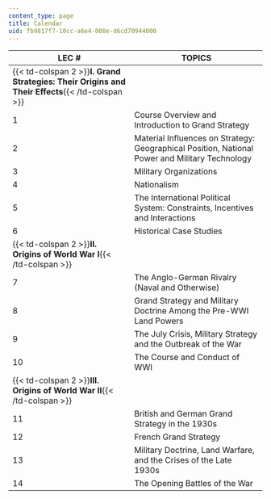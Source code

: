 ```yaml
---
content_type: page
title: Calendar
uid: fb9817f7-10cc-a6e4-008e-d6cd70944000
---
```


| LEC # | TOPICS |
| --- | --- |
| {{< td-colspan 2 >}}**I. Grand Strategies: Their Origins and Their Effects**{{< /td-colspan >}} ||
| 1 | Course Overview and Introduction to Grand Strategy |
| 2 | Material Influences on Strategy: Geographical Position, National Power and Military Technology |
| 3 | Military Organizations |
| 4 | Nationalism |
| 5 | The International Political System: Constraints, Incentives and Interactions |
| 6 | Historical Case Studies |
| {{< td-colspan 2 >}}**II. Origins of World War I**{{< /td-colspan >}} ||
| 7 | The Anglo-German Rivalry (Naval and Otherwise) |
| 8 | Grand Strategy and Military Doctrine Among the Pre-WWI Land Powers |
| 9 | The July Crisis, Military Strategy and the Outbreak of the War |
| 10 | The Course and Conduct of WWI |
| {{< td-colspan 2 >}}**III. Origins of World War II**{{< /td-colspan >}} ||
| 11 | British and German Grand Strategy in the 1930s |
| 12 | French Grand Strategy |
| 13 | Military Doctrine, Land Warfare, and the Crises of the Late 1930s |
| 14 | The Opening Battles of the War
